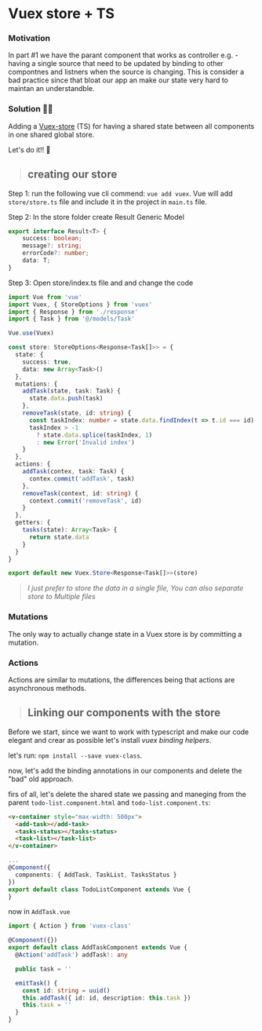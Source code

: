 # Vuex store + TS 
   ### Motivation
   In part #1 we have the parant component that works as controller e.g. - having a single source that need to be updated by binding to other compontnes and         listners when the source is changing. This is consider a bad practice since that bloat our app an make our state very hard to maintan an understandble. 
   
   ### Solution  🦸‍♂️
Adding a [Vuex-store]( https://vuex.vuejs.org ) (TS) for having a shared state between all components in one shared global store.

Let's do it!! 💪
> ## creating our store
Step 1: run the following vue cli commend: `vue add vuex`.
Vue will add `store/store.ts` file and include it in the project in `main.ts` file.

Step 2: In the store folder create Result Generic Model
```Typescript
export interface Result<T> {
    success: boolean;
    message?: string;
    errorCode?: number;
    data: T;
}
```

Step 3: Open store/index.ts file and and change the code
```Typescript 
import Vue from 'vue'
import Vuex, { StoreOptions } from 'vuex'
import { Response } from './response'
import { Task } from '@/models/Task'

Vue.use(Vuex)

const store: StoreOptions<Response<Task[]>> = {
  state: {
    success: true,
    data: new Array<Task>()
  },
  mutations: {
    addTask(state, task: Task) {
      state.data.push(task)
    },
    removeTask(state, id: string) {
      const taskIndex: number = state.data.findIndex(t => t.id === id)
      taskIndex > -1
        ? state.data.splice(taskIndex, 1)
        : new Error('Invalid index')
    }
  },
  actions: {
    addTask(contex, task: Task) {
      contex.commit('addTask', task)
    },
    removeTask(context, id: string) {
      context.commit('removeTask', id)
    }
  },
  getters: {
    tasks(state): Array<Task> {
      return state.data
    }
  }
}

export default new Vuex.Store<Response<Task[]>>(store)
```

> *I just prefer to store the data in a single file, You can also separate store to Multiple files*

### Mutations
The only way to actually change state in a Vuex store is by committing a mutation.

### Actions
Actions are similar to mutations, the differences being that actions are asynchronous methods.

> ## Linking our components with the store
 Before we start, since we want to work with typescript and make our code elegant and crear as possible let's install *vuex binding helpers*.

 let's run: `npm install --save vuex-class`.
 
 now, let's add the binding annotations in our components and delete the "bad" old approach.
 
 firs of all, let's delete the shared state we passing and maneging from the parent `todo-list.component.html` and `todo-list.component.ts`:
```html
<v-container style="max-width: 500px">
  <add-task></add-task>
  <tasks-status></tasks-status>
  <task-list></task-list>
</v-container>
```
```Typescript
...
@Component({
  components: { AddTask, TaskList, TasksStatus }
})
export default class TodoListComponent extends Vue {
}

```
now in `AddTask.vue`
```Typescript
import { Action } from 'vuex-class'

@Component({})
export default class AddTaskComponent extends Vue {
  @Action('addTask') addTask!: any

  public task = ''

  emitTask() {
    const id: string = uuid()
    this.addTask({ id: id, description: this.task })
    this.task = ''
  }
}
```

